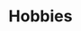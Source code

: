 ---
title: Hobbies
crosslinks:
- WireWrapping
- Warhammer40k
- modelmakers
- knitting
- CNC
- Diecast
- Aquariums
- duolingo
- lego
- Fishing
- paracord
- WritingPrompts
- AskReddit
- theocho
- SketchDaily
- cs50
- Kayaking
---